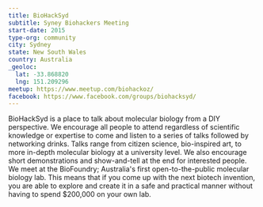 ```yaml
---
title: BioHackSyd
subtitle: Syney Biohackers Meeting
start-date: 2015
type-org: community
city: Sydney
state: New South Wales
country: Australia
_geoloc:
  lat: -33.868820
  lng: 151.209296
meetup: https://www.meetup.com/biohackoz/
facebook: https://www.facebook.com/groups/biohacksyd/
---
```


BioHackSyd is a place to talk about molecular biology from a DIY perspective. We encourage all people to attend regardless of scientific knowledge or expertise to come and listen to a series of talks followed by networking drinks. Talks range from citizen science, bio-inspired art, to more in-depth molecular biology at a university level. We also encourage short demonstrations and show-and-tell at the end for interested people. We meet at the BioFoundry; Australia's first open-to-the-public molecular biology lab. This means that if you come up with the next biotech invention, you are able to explore and create it in a safe and practical manner without having to spend $200,000 on your own lab.
